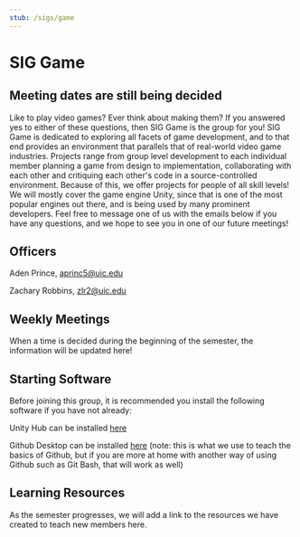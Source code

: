 ```yaml
---
stub: /sigs/game
---
```


# SIG Game

## Meeting dates are still being decided

Like to play video games? Ever think about making them? If you answered yes to either of these questions, then SIG Game is the group for you! SIG Game is dedicated to exploring all facets of game development, and to that end provides an environment that parallels that of real-world video game industries. Projects range from group level development to each individual member planning a game from design to implementation, collaborating with each other and critiquing each other's code in a source-controlled environment. Because of this, we offer projects for people of all skill levels! We will mostly cover the game engine Unity, since that is one of the most popular engines out there, and is being used by many prominent developers. Feel free to message one of us with the emails below if you have any questions, and we hope to see you in one of our future meetings!

## Officers

Aden Prince, aprinc5@uic.edu

Zachary Robbins, zlr2@uic.edu

## Weekly Meetings

When a time is decided during the beginning of the semester, the information will be updated here!

## Starting Software

Before joining this group, it is recommended you install the following software if you have not already:

Unity Hub can be installed [here](https://unity3d.com/get-unity/download)

Github Desktop can be installed [here](https://unity3d.com/get-unity/download) (note: this is what we use to teach the basics of Github, but if you are more at home with another way of using Github such as Git Bash, that will work as well)

## Learning Resources

As the semester progresses, we will add a link to the resources we have created to teach new members here.
